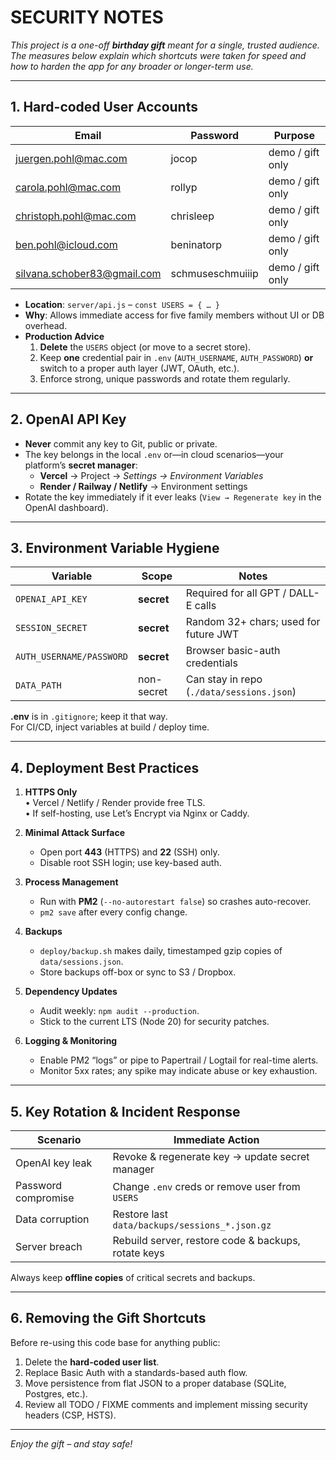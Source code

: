 # SECURITY NOTES

_This project is a one-off **birthday gift** meant for a single, trusted audience.  
The measures below explain which shortcuts were taken for speed and how to harden the app for any broader or longer-term use._

---

## 1. Hard-coded User Accounts

| Email                              | Password        | Purpose                    |
|------------------------------------|-----------------|----------------------------|
| juergen.pohl@mac.com               | jocop           | demo / gift only           |
| carola.pohl@mac.com                | rollyp          | demo / gift only           |
| christoph.pohl@mac.com             | chrisleep       | demo / gift only           |
| ben.pohl@icloud.com                | beninatorp      | demo / gift only           |
| silvana.schober83@gmail.com        | schmuseschmuiiip| demo / gift only           |

* **Location**: `server/api.js` – `const USERS = { … }`
* **Why**: Allows immediate access for five family members without UI or DB overhead.
* **Production Advice**
  1. **Delete** the `USERS` object (or move to a secret store).
  2. Keep **one** credential pair in `.env` (`AUTH_USERNAME`, `AUTH_PASSWORD`) **or** switch to a proper auth layer (JWT, OAuth, etc.).
  3. Enforce strong, unique passwords and rotate them regularly.

---

## 2. OpenAI API Key

* **Never** commit any key to Git, public or private.
* The key belongs in the local `.env` or—in cloud scenarios—your platform’s **secret manager**:
  * **Vercel** → Project → *Settings → Environment Variables*
  * **Render / Railway / Netlify** → Environment settings
* Rotate the key immediately if it ever leaks (`View → Regenerate key` in the OpenAI dashboard).

---

## 3. Environment Variable Hygiene

| Variable            | Scope            | Notes                                   |
|---------------------|------------------|-----------------------------------------|
| `OPENAI_API_KEY`    | **secret**       | Required for all GPT / DALL-E calls     |
| `SESSION_SECRET`    | **secret**       | Random 32+ chars; used for future JWT   |
| `AUTH_USERNAME/PASSWORD` | **secret** | Browser basic-auth credentials          |
| `DATA_PATH`         | non-secret       | Can stay in repo (`./data/sessions.json`)|

**.env** is in `.gitignore`; keep it that way.  
For CI/CD, inject variables at build / deploy time.

---

## 4. Deployment Best Practices

1. **HTTPS Only**  
   • Vercel / Netlify / Render provide free TLS.  
   • If self-hosting, use Let’s Encrypt via Nginx or Caddy.

2. **Minimal Attack Surface**  
   * Open port **443** (HTTPS) and **22** (SSH) only.  
   * Disable root SSH login; use key-based auth.

3. **Process Management**  
   * Run with **PM2** (`--no-autorestart false`) so crashes auto-recover.  
   * `pm2 save` after every config change.

4. **Backups**  
   * `deploy/backup.sh` makes daily, timestamped gzip copies of `data/sessions.json`.  
   * Store backups off-box or sync to S3 / Dropbox.

5. **Dependency Updates**  
   * Audit weekly: `npm audit --production`.  
   * Stick to the current LTS (Node 20) for security patches.

6. **Logging & Monitoring**  
   * Enable PM2 “logs” or pipe to Papertrail / Logtail for real-time alerts.  
   * Monitor 5xx rates; any spike may indicate abuse or key exhaustion.

---

## 5. Key Rotation & Incident Response

| Scenario                          | Immediate Action                                   |
|-----------------------------------|----------------------------------------------------|
| OpenAI key leak                   | Revoke & regenerate key → update secret manager    |
| Password compromise               | Change `.env` creds or remove user from `USERS`    |
| Data corruption                   | Restore last `data/backups/sessions_*.json.gz`     |
| Server breach                     | Rebuild server, restore code & backups, rotate keys|

Always keep **offline copies** of critical secrets and backups.

---

## 6. Removing the Gift Shortcuts

Before re-using this code base for anything public:

1. Delete the **hard-coded user list**.  
2. Replace Basic Auth with a standards-based auth flow.  
3. Move persistence from flat JSON to a proper database (SQLite, Postgres, etc.).  
4. Review all TODO / FIXME comments and implement missing security headers (CSP, HSTS).

---

_Enjoy the gift – and stay safe!_
